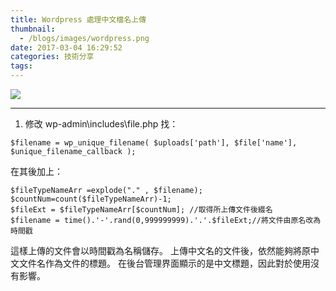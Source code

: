 ```yaml
---
title: Wordpress 處理中文檔名上傳
thumbnail:
  - /blogs/images/wordpress.png
date: 2017-03-04 16:29:52
categories: 技術分享
tags:
---
```

<img src="/blogs/images/wordpress.png">

***
1. 修改  wp-admin\includes\file.php
找：
```
$filename = wp_unique_filename( $uploads['path'], $file['name'], $unique_filename_callback );
```
在其後加上：
```
$fileTypeNameArr =explode("." , $filename);
$countNum=count($fileTypeNameArr)-1;
$fileExt = $fileTypeNameArr[$countNum]; //取得所上傳文件後綴名
$filename = time().'-'.rand(0,999999999).'.'.$fileExt;//將文件由原名改為時間戳
```

這樣上傳的文件會以時間戳為名稱儲存。
上傳中文名的文件後，依然能夠將原中文文件名作為文件的標題。
在後台管理界面顯示的是中文標題，因此對於使用沒有影響。
